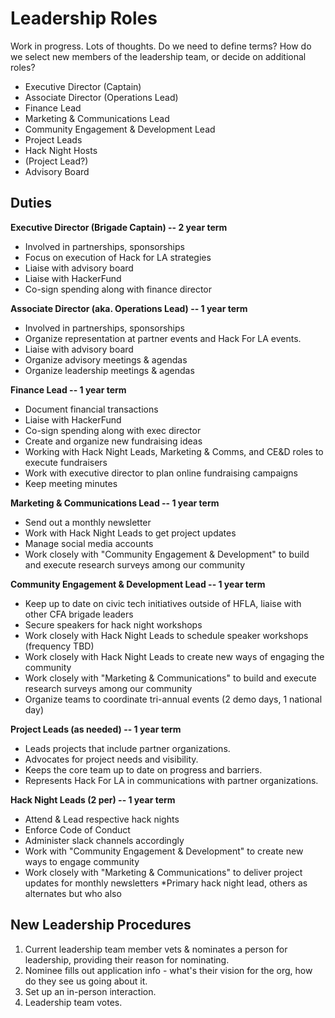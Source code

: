# Leadership Roles

Work in progress.  Lots of thoughts.  Do we need to define terms?  How do we select new members of the leadership team, or decide on additional roles?

* Executive Director (Captain)
* Associate Director (Operations Lead)
* Finance Lead
* Marketing & Communications Lead
* Community Engagement & Development Lead
* Project Leads
* Hack Night Hosts
* (Project Lead?)
* Advisory Board

## Duties

**Executive Director (Brigade Captain) -- 2 year term**
* Involved in partnerships, sponsorships
* Focus on execution of Hack for LA strategies
* Liaise with advisory board
* Liaise with HackerFund
* Co-sign spending along with finance director

**Associate Director (aka. Operations Lead) -- 1 year term**
* Involved in partnerships, sponsorships
* Organize representation at partner events and Hack For LA events.
* Liaise with advisory board
* Organize advisory meetings & agendas
* Organize leadership meetings & agendas

**Finance Lead -- 1 year term**
* Document financial transactions
* Liaise with HackerFund
* Co-sign spending along with exec director
* Create and organize new fundraising ideas
* Working with Hack Night Leads, Marketing & Comms, and CE&D roles to execute fundraisers
* Work with executive director to plan online fundraising campaigns
* Keep meeting minutes

**Marketing & Communications Lead -- 1 year term**
* Send out a monthly newsletter
* Work with Hack Night Leads to get project updates
* Manage social media accounts
* Work closely with "Community Engagement & Development" to build and execute research surveys among our community

**Community Engagement & Development Lead -- 1 year term**
* Keep up to date on civic tech initiatives outside of HFLA, liaise with other CFA brigade leaders
* Secure speakers for hack night workshops
* Work closely with Hack Night Leads to schedule speaker workshops (frequency TBD)
* Work closely with Hack Night Leads to create new ways of engaging the community
* Work closely with "Marketing & Communications" to build and execute research surveys among our community
* Organize teams to coordinate tri-annual events (2 demo days, 1 national day)

**Project Leads (as needed) -- 1 year term**
* Leads projects that include partner organizations.
* Advocates for project needs and visibility.
* Keeps the core team up to date on progress and barriers.
* Represents Hack For LA in communications with partner organizations.

**Hack Night Leads (2 per) -- 1 year term**
* Attend & Lead respective hack nights
* Enforce Code of Conduct
* Administer slack channels accordingly
* Work with "Community Engagement & Development" to create new ways to engage community
* Work closely with "Marketing & Communications" to deliver project updates for monthly newsletters
*Primary hack night lead, others as alternates but who also 

## New Leadership Procedures

1. Current leadership team member vets & nominates a person for leadership, providing their reason for nominating.
2. Nominee fills out application info - what's their vision for the org, how do they see us going about it.
3. Set up an in-person interaction.
4. Leadership team votes.


